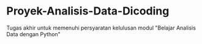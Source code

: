 # Proyek-Analisis-Data-Dicoding
Tugas akhir untuk memenuhi persyaratan kelulusan modul "Belajar Analisis Data dengan Python"
